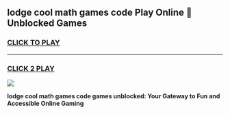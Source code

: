 
## lodge cool math games code Play Online 👋 Unblocked Games
<h3>
<a href="https://news.freeplayer.one?title=lodge_cool_math_games_code&ref=17CMG">CLICK TO PLAY</a></h3>
<hr>

<h3>
<a href="https://news.freeplayer.one?title=lodge_cool_math_games_code&ref=17CMG">CLICK 2 PLAY</a>
  
</h3>

<a href="https://news.freeplayer.one?title=lodge_cool_math_games_code&ref=17CMG/"><img src="https://clearcache.store/games.png"></a>


**lodge cool math games code games unblocked: Your Gateway to Fun and Accessible Online Gaming**
